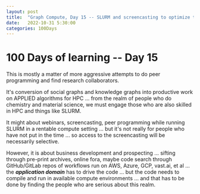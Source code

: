 ```yaml
---
layout: post
title:  "Graph Compute, Day 15 -- SLURM and screencasting to optimize the application domain of computational chemistry"
date:   2022-10-31 5:30:00
categories: 100Days
---
```



# 100 Days of learning -- Day 15

This is mostly a matter of more aggressive attempts to do peer programming and find research collaborators.

It's conversion of social graphs and knowledge graphs into productive work on APPLIED algorithms for HPC ... from the realm of people who do chemistry and material science, we must engage those who are also skilled in HPC and things like SLURM.

It might about webinars, screencasting, peer programming while running SLURM in a rentable compute setting ... but it's not really for people who have not put in the time ... so access to the screencasting will be necessarily selective.

However, it is about business development and prospecting ... sifting through pre-print archives, online fora, maybe code search through GitHub/GitLab repos of workflows run on AWS, Azure, GCP, vast.ai, et al ... the ***application domain*** has to drive the code ... but the code needs to compile and run in available compute environments ... and that has to be done by finding the people who are serious about this realm.